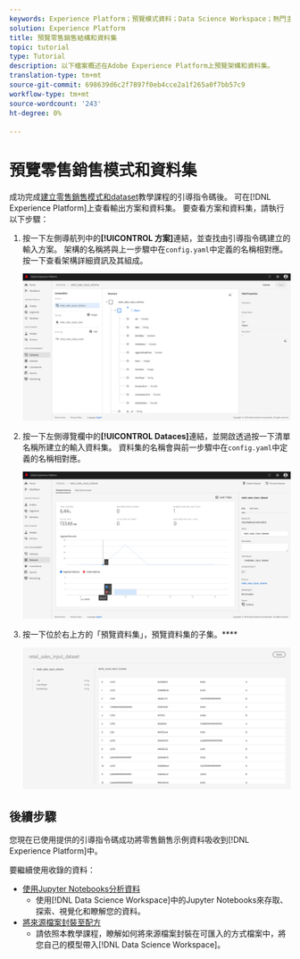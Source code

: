 ```yaml
---
keywords: Experience Platform；預覽模式資料；Data Science Workspace；熱門主題
solution: Experience Platform
title: 預覽零售銷售結構和資料集
topic: tutorial
type: Tutorial
description: 以下檔案概述在Adobe Experience Platform上預覽架構和資料集。
translation-type: tm+mt
source-git-commit: 698639d6c2f7897f0eb4cce2a1f265a0f7bb57c9
workflow-type: tm+mt
source-wordcount: '243'
ht-degree: 0%

---
```



# 預覽零售銷售模式和資料集

成功完成[建立零售銷售模式和dataset](./create-retails-sales-dataset.md)教學課程的引導指令碼後。 可在[!DNL Experience Platform]上查看輸出方案和資料集。 要查看方案和資料集，請執行以下步驟：

1. 按一下左側導航列中的&#x200B;**[!UICONTROL 方案]**&#x200B;連結，並查找由引導指令碼建立的輸入方案。 架構的名稱將與上一步驟中在`config.yaml`中定義的名稱相對應。 按一下查看架構詳細資訊及其組成。

   ![](../images/models-recipes/access-data/schema_overview.png)

2. 按一下左側導覽欄中的&#x200B;**[!UICONTROL Dataces]**&#x200B;連結，並開啟透過按一下清單名稱所建立的輸入資料集。 資料集的名稱會與前一步驟中在`config.yaml`中定義的名稱相對應。

   ![](../images/models-recipes/access-data/dataset_overview.png)

3. 按一下位於右上方的「預覽資料集」，預覽資料集的子集。****

   ![](../images/models-recipes/access-data/preview_dataset.png)

## 後續步驟

您現在已使用提供的引導指令碼成功將零售銷售示例資料吸收到[!DNL Experience Platform]中。

要繼續使用收錄的資料：
- [使用Jupyter Notebooks分析資料](../jupyterlab/analyze-your-data.md)
   - 使用[!DNL Data Science Workspace]中的Jupyter Notebooks來存取、探索、視覺化和瞭解您的資料。
- [將來源檔案封裝至配方](./package-source-files-recipe.md)
   - 請依照本教學課程，瞭解如何將來源檔案封裝在可匯入的方式檔案中，將您自己的模型帶入[!DNL Data Science Workspace]。